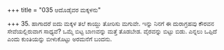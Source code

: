+++
title = "035 ಆದೊಡೈವರ ಮಕ್ಕಳನು"

+++
35. ಹಾಗಾದರೆ ಐದು ಮಕ್ಕಳ ತಲೆ ಕಾಯ್ದು ತೋರಿಸು ಮಗುವೇ. ಇನ್ನು ನಿನಗೆ ಈ ದುರಾಗ್ರಹವು ಕೌರವನ ಸೇವೆಯಲ್ಲಿರುವಾಗ ಸಾಧ್ಯವೆ? ಒಮ್ಮೆ ಬಿಟ್ಟ ಬಾಣವನ್ನು ಮತ್ತೆ ತೊಡಬೇಡ. ವೈರವನ್ನು ಬಿಟ್ಟು ಬಿಡು. ಎನ್ನಲು ಒಪ್ಪಿದೆ  ಎಂದು ಕುಂತಿಯನ್ನು ಬೀಳುಕೊಟ್ಟು ಅರಮನೆಗೆ ಬಂದನು.